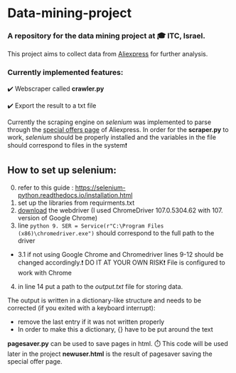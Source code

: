 # Data-mining-project
### A repository for the data mining project at :mortar_board: ITC, Israel. 
This project aims to collect data from [Aliexpress](https://aliexpress.com) for further analysis. 
### Currently implemented features:
:heavy_check_mark: Webscraper called **crawler.py**

:heavy_check_mark: Export the result to a txt file

Currently the scraping engine on *selenium* was implemented to parse through the [special offers page](https://campaign.aliexpress.com/wow/gcp/new-user-channel/index) of Aliexpress. In order for the **scraper.py** to work, *selenium* should be properly installed and the variables in the file should correspond to files in the system:exclamation: 
## How to set up selenium: 

0. refer to this guide : https://selenium-python.readthedocs.io/installation.html
1. set up the libraries from requirments.txt
2. [download](https://selenium-python.readthedocs.io/installation.html) the webdriver (I used ChromeDriver 107.0.5304.62 with 107. version of Google Chrome)
3. line ```python 9. SER = Service(r"C:\Program Files (x86)\chromedriver.exe")``` should correspond to the full path to the driver
  - 3.1 if not using Google Chrome and Chromedriver lines 9-12 should be changed accordingly.:exclamation: DO IT AT YOUR OWN RISK:exclamation: File is configured to work with Chrome
4. in line 14 put a path to the *output.txt* file for storing data.

 The output is written in a dictionary-like structure and needs to be corrected (if you exited with a keyboard interrupt): 
 - remove the last entry if it was not written properly 
 - In order to make this a dictionary, {} have to be put around the text
  
  **pagesaver.py** can be used to save pages in html. :stopwatch: This code will be used later in the project 
  **newuser.html** is the result of pagesaver saving the special offer page.
